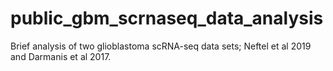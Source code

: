 # public_gbm_scrnaseq_data_analysis
Brief analysis of two glioblastoma scRNA-seq data sets; Neftel et al 2019 and Darmanis et al 2017.
